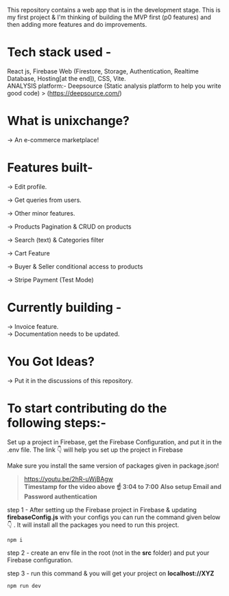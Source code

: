 
This repository contains a web app that is in the development stage. This is my first project & I'm thinking of building the MVP first (p0 features) and then adding more features and do improvements.

# Tech stack used - 
React js, Firebase Web (Firestore, Storage, Authentication, Realtime Database, Hosting[at the end]), CSS, Vite. <br/>
ANALYSIS platform:- Deepsource (Static analysis platform to help you write good code) > (https://deepsource.com/)

# What is unixchange?
-> An e-commerce marketplace!

# Features built- 
-> Edit profile. <br />

-> Get queries from users. <br />

-> Other minor features. <br />

-> Products Pagination & CRUD on products <br/>

-> Search (text) & Categories filter <br/>

-> Cart Feature <br/>

-> Buyer & Seller conditional access to products <br/>

-> Stripe Payment (Test Mode)

# Currently building -
-> Invoice feature. <br/>
-> Documentation needs to be updated.

# You Got Ideas?
-> Put it in the discussions of this repository.

# To start contributing do the following steps:-
Set up a project in Firebase, get the Firebase Configuration, and put it in the .env file. The link 👇 will help you set up the project in Firebase <br />

Make sure you install the same version of packages given in package.json! <br/>

> https://youtu.be/2hR-uWjBAgw <br/>
**Timestamp for the video above ☝ 3:04 to 7:00**
**Also setup Email and Password authentication**

step 1 - After setting up the Firebase project in Firebase & updating **firebaseConfig.js** with your configs you can run the command given below 👇 . It will install all the packages you need to run this project.

```npm i``` <br />

step 2 - create an env file in the root (not in the **src** folder) and put your Firebase configuration. <br />

step 3 - run this command & you will get your project on **localhost://XYZ** <br />

```
npm run dev
```

